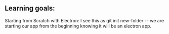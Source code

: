 ## Learning goals:

Starting from Scratch with Electron: I see this as git init new-folder -- we are starting our app from the beginning knowing it will be an electron app.
